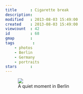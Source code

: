 ```yaml
---
title      : Cigarette break
description: 
modified   : 2013-08-03 15:49:00
created    : 2013-08-03 15:49:00
viewcount  : 42
id         : 68
gmap       :
tags        :
    - photos
    - Berlin
    - Germany
    - portraits
stars      :
---
```


<figure>
    <img src="cigarette_break.jpg">
    <figcaption>A quiet moment in Berlin</figcaption>
</figure>

